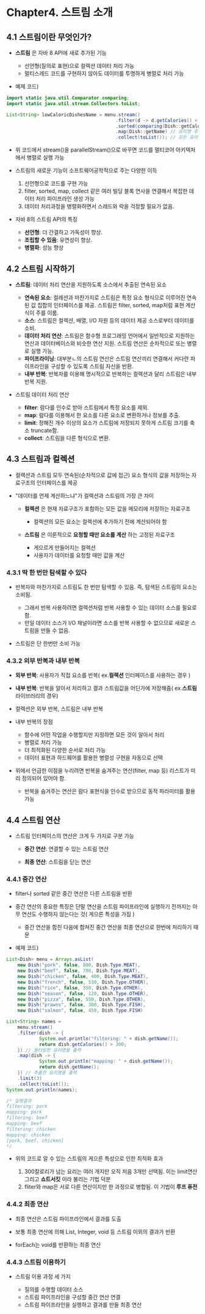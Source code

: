 # Chapter4. 스트림 소개
## **4.1 스트림이란 무엇인가?**
* __스트림__ 은 자바 8 API에 새로 추가된 기능

    * 선언형(질의로 표현)으로 컬렉션 데이터 처리 가능
    * 멀티스레드 코드를 구현하지 않아도 데이터를 투명하게 병렬로 처리 가능

* 예제 코드)
```java
import static java.util.Comparator.comparing;
import static java.util.stream.Collectors.toList;

List<String> lowCaloricDishesName = menu.stream()
                                        .filter(d -> d.getCalories() < 400) // 400칼로리 이하 요리 선택
                                        .sorted(comparing(Dish::getCalories)) // 칼로리로 요리 정렬
                                        .map(Dish::getName) // 요리명 추출
                                        .collect(toList()); // 모든 요리명을 리스트에 저장
```
* 위 코드에서 stream()을 parallelStream()으로 바꾸면 코드를 멀티코어 아키텍처에서 병렬로 실행 가능

* 스트림의 새로운 기능이 소프트웨어공학적으로 주는 다양한 이득
    
    1. 선언형으로 코드를 구현 가능
    2. filter, sorted, map, collect 같은 여러 빌딩 블록 연사을 연결해서 복잡한 데이터 처리 파이프라인 생성 가능
    3. 데이터 처리과정을 병렬화하면서 스레드와 락을 걱정할 필요가 없음.

* 자바 8의 스트림 API의 특징

    * __선언형__: 더 간결하고 가독성이 향상.
    * __조립할 수 있음__: 유연성이 향상.
    * __병렬화__: 성능 향상


## **4.2 스트림 시작하기**
* __스트림__: 데이터 처리 연산을 지원하도록 소스에서 추출된 연속된 요소

    * __연속된 요소__: 컬레션과 마찬가지로 스트림은 특정 요소 형식으로 이루어진 연속된 값 집합의 인터페이스를 제공.
    스트림은 filter, sorted, map처럼 표현 계산식이 주를 이룸.
    * __소스__: 스트림은 컬렉션, 배열, I/O 자원 등의 데이터 제공 소스로부터 데이터를 소비.
    * __데이터 처리 연산__: 스트림은 함수형 프로그래밍 언어에서 일반적으로 지원하는 연산과 데이터베이스와 비슷한 연산 지원.
    스트림 연산은 순차적으로 또는 병렬로 실행 가능.
    * __파이프라이닝__: 대부분ㄴ의 스트림 연산은 스트림 연산끼리 연결해서 커다란 파이프라인을 구성할 수 있도록 스트림 자신을 반환.
    * __내부 반복__: 반복자를 이용해 명시적으로 반복하는 컬렉션과 달리 스트림은 내부 반복 지원.

* 스트림 데이터 처리 연산
    
    * __filter__: 람다를 인수로 받아 스트림에서 특정 요소를 제외.
    * __map__: 람다를 이용해서 한 요소를 다른 요소로 변환하거나 정보를 추출.
    * __limit__: 정해진 개수 이상의 요소가 스트림에 저장되지 못하게 스트림 크기를 축소 truncate함.
    * __collect__: 스트림을 다른 형식으로 변환.


## **4.3 스트림과 컬렉션**
* 컬렉션과 스트림 모두 연속된(순차적으로 값에 접근) 요소 형식의 값을 저장하는 자료구조의 인터페이스를 제공 

* "데이터를 언제 계산하느냐"가 컬렉션과 스트림의 가장 큰 차이

    * __컬렉션__ 은 현재 자료구조가 포함하는 모든 값을 메모리에 저장하는 자료구조
        * 컬렉션의 모든 요소는 컬렉션에 추가하기 전에 계산되어야 함

    * __스트림__ 은 이론적으로 __요청할 때만 요소를 계산__ 하는 고정된 자료구조
        * 게으르게 만들어지는 컬렉션
        * 사용자가 데이터를 요청할 때만 값을 계산

### **4.3.1 딱 한 번만 탐색할 수 있다**
* 반복자와 마찬가지로 스트림도 한 번만 탐색할 수 있음. 즉, 탐색된 스트림의 요소는 소비됨.

    * 그래서 반복 사용하려면 컬렉션처럼 반복 사용할 수 있는 데이터 소스를 필요로 함.
    * 만일 데이터 소스가 I/O 채널이라면 소스를 반복 사용할 수 없으므로 새로운 스트림을 만들 수 없음.

* 스트림은 단 한번만 소비 가능

### **4.3.2 외부 반복과 내부 반복**
* __외부 반복__: 사용자가 직접 요소를 반복( ex.__컬렉션__ 인터페이스를 사용하는 경우 )

* __내부 반복__: 반복을 알아서 처리하고 결과 스트림값을 어딘가에 저장해줌( ex.__스트림__ 라이브러리의 경우)

* 컬렉션은 외부 반복, 스트림은 내부 반복

* 내부 반복의 장점

    * 함수에 어떤 작업을 수행할지만 지정하면 모든 것이 알아서 처리
    * 병렬로 처리 가능
    * 더 최적화된 다양한 순서로 처리 가능
    * 데이터 표현과 하드웨어를 활용한 병렬성 구현을 자동으로 선택

* 위에서 언급한 이점을 누리려면 반복을 숨겨주는 연산(filter, map 등) 리스트가 미리 정의되어 있어야 함.

    * 반복을 숨겨주는 연산은 람다 표현식을 인수로 받으므로 동작 파라미터를 활용 가능


## **4.4 스트림 연산**
* 스트림 인터페이스의 연산은 크게 두 가지로 구분 가능

    * __중간 연산__: 연결할 수 있는 스트림 연산

    * __최종 연산__: 스트림을 닫는 연산

### **4.4.1 중간 연산**
* filter나 sorted 같은 중간 연산은 다른 스트림을 반환

* 중간 연산의 중요한 특징은 단말 연산을 스트림 파이프라인에 실행하기 전까지는 아무 연산도 수행하지 않는다는 것( 게으른 특성을 가짐 )
    * 중간 연산을 합친 다음에 합쳐진 중간 연산을 최종 연산으로 한번에 처리하기 때문

* 예제 코드)
```java
List<Dish> menu = Arrays.asList(
    new Dish("pork", false, 800, Dish.Type.MEAT),
    new Dish("beef", false, 700, Dish.Type.MEAT),
    new Dish("chicken", false, 400, Dish.Type.MEAT),
    new Dish("french", false, 530, Dish.Type.OTHER),
    new Dish("rice", false, 350, Dish.Type.OTHER),
    new Dish("season", false, 120, Dish.Type.OTHER),
    new Dish("pizza", false, 550, Dish.Type.OTHER),
    new Dish("prawns", false, 300, Dish.Type.FISH),
    new Dish("salmon", false, 450, Dish.Type.FISH)

List<String> names = 
    menu.stream()
    .filter(dish -> {
            System.out.println("filtering: " + dish.getName());
            return dish.getCalories() > 300;
    }) // 필터링한 요리명을 출력
    .map(dish -> {
            System.out.println("mapping: " + dish.getName());
            return dish.getName();
    }) // 추출한 요리명을 출력
    .limit(3)
    .collect(toList());
System.out.println(names);

/* 실행결과
filtering: pork
mapping: pork
filtering: beef
mapping: beef
filtering: chicken
mapping: chicken
[pork, beef, chicken]
*/
```

* 위의 코드로 알 수 있는 스트림의 게으른 특성으로 인한 최적화 효과

    1. 300칼로리가 넘는 요리는 여러 개지만 오직 처음 3개만 선택됨. 이는 limit연산 그리고 __쇼트서킷__ 이라 불리는 기법 덕분
    2. fliter와 map은 서로 다른 연산이지만 한 과정으로 병합됨. 이 기법이 __루프 퓨전__

### **4.4.2 최종 연산**
* 최종 연산은 스트림 파이프라인에서 결과를 도출

* 보통 최종 연산에 의해 List, Integer, void 등 스트림 이외의 결과가 반환

* forEach는 void를 반환하는 최종 연산

### **4.4.3 스트림 이용하기**
* 스트림 이용 과정 세 가지
    
    * 질의를 수행할 데이터 소스
    * 스트림 파이프라인을 구성할 중간 연산 연결
    * 스트림 파이프라인을 실행하고 결과를 만들 최종 연산
